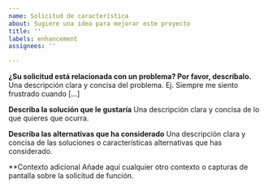 ```yaml
---
name: Solicitud de característica
about: Sugiere una idea para mejorar este proyecto
title: ''
labels: enhancement
assignees: ''

---
```


**¿Su solicitud está relacionada con un problema? Por favor, descríbalo.**
Una descripción clara y concisa del problema. Ej. Siempre me siento frustrado cuando [...]

**Describa la solución que le gustaría**
Una descripción clara y concisa de lo que quieres que ocurra.

**Describa las alternativas que ha considerado**
Una descripción clara y concisa de las soluciones o características alternativas que has considerado.

**Contexto adicional
Añade aquí cualquier otro contexto o capturas de pantalla sobre la solicitud de función.
